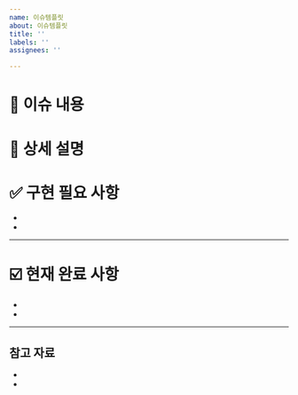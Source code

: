 ```yaml
---
name: 이슈템플릿
about: 이슈템플릿
title: ''
labels: ''
assignees: ''

---
```


# 📄  이슈 내용

# 📝  상세 설명


# ✅ 구현 필요 사항
- 
- 

-------------------------------------
# ☑️ 현재 완료 사항
-
-

---------------------------------------

## 참고 자료
- 
-
